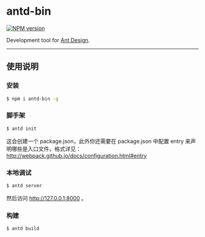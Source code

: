 # antd-bin

[![NPM version](https://img.shields.io/npm/v/antd-bin.svg?style=flat)](https://npmjs.org/package/antd-bin)

Development tool for [Ant Design](https://github.com/ant-design/ant-design).

----

## 使用说明

### 安装

```bash
$ npm i antd-bin -g
```

### 脚手架

```bash
$ antd init
```

这会创建一个 package.json，此外你还需要在 package.json 中配置 entry 来声明哪些是入口文件，格式详见：http://webpack.github.io/docs/configuration.html#entry

### 本地调试

```bash
$ antd server
```

然后访问 http://127.0.0.1:8000 。

### 构建

```bash
$ antd build
```
